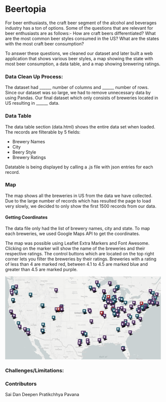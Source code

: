 # Beertopia

For beer enthusiasts, the craft beer segment of the alcohol and beverages industry has a ton of options. Some of the questions that are relevant for beer enthusiasts are as follows:-
How are craft beers differentiated?
What are the most common beer styles consumed in the US?
What are the states with the most craft beer consumption?

To answer these questions, we cleaned our dataset and later built a web application that shows various beer styles, a map showing the state with most beer consumption, a data table, and a map showing brewering ratings.

### Data Clean Up Process:

The dataset had ______ number of columns and ______  number of rows. Since our dataset was so large, we had to remove unnecessary data by using Pandas. Our final dataset which only consists of breweries located in US resulting in ______ data. 

### Data Table
The data table section (data.html) shows the entire data set when loaded. The records are filterable by 5 fields:

 - Brewery Names
 - City
 - Beery Style
 - Brewery Ratings

Datatable is being displayed by calling a .js file with json entries for each record.

### Map
The map shows all the breweries in US from the data we have collected. Due to the large number of records which has resulted the page to load very slowly, we decided to only show the first 1500 records from our data. 

#### Getting Coordinates
The data file only had the list of brewery names, city and state. To map each breweries, we used Google Maps API to get the coordinates.

The map was possible using Leaflet Extra Markers and Font Awesome. Clicking on the marker will show the name of the breweries and their respective ratings. The control buttons which are located on the top right corner lets you filter the breweries by their ratings. Breweries with a rating of less than 4 are marked red, between 4.1 to 4.5 are marked blue and greater than 4.5 are marked purple.

![map.png](map.png)

### Challenges/Limitations: 

### Contributors
 Sai
 Dan
 Deepen
 Pratikchhya
 Pavana
